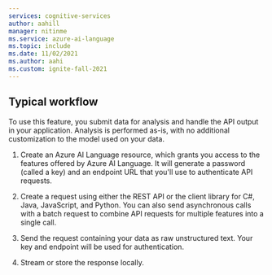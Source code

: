 ```yaml
---
services: cognitive-services
author: aahill
manager: nitinme
ms.service: azure-ai-language
ms.topic: include
ms.date: 11/02/2021
ms.author: aahi
ms.custom: ignite-fall-2021
---
```


## Typical workflow

To use this feature, you submit data for analysis and handle the API output in your application. Analysis is performed as-is, with no additional customization to the model used on your data.

1. Create an Azure AI Language resource, which grants you access to the features offered by Azure AI Language. It will generate a password (called a key) and an endpoint URL that you'll use to authenticate API requests.

2. Create a request using either the REST API or the client library for C#, Java, JavaScript, and Python. You can also send asynchronous calls with a batch request to combine API requests for multiple features into a single call.

3. Send the request containing your data as raw unstructured text. Your key and endpoint will be used for authentication.

4. Stream or store the response locally. 

